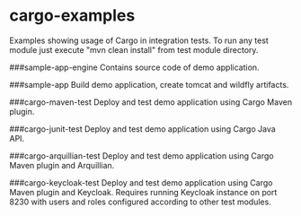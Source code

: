 # cargo-examples
Examples showing usage of Cargo in integration tests. To run any test module just execute "mvn clean install" from test module directory.

###sample-app-engine
Contains source code of demo application.

###sample-app
Build demo application, create tomcat and wildfly artifacts.

###cargo-maven-test
Deploy and test demo application using Cargo Maven plugin.

###cargo-junit-test
Deploy and test demo application using Cargo Java API.

###cargo-arquillian-test
Deploy and test demo application using Cargo Maven plugin and Arquillian.

###cargo-keycloak-test
Deploy and test demo application using Cargo Maven plugin and Keycloak.
Requires running Keycloak instance on port 8230 with users and roles configured according to other test modules.
